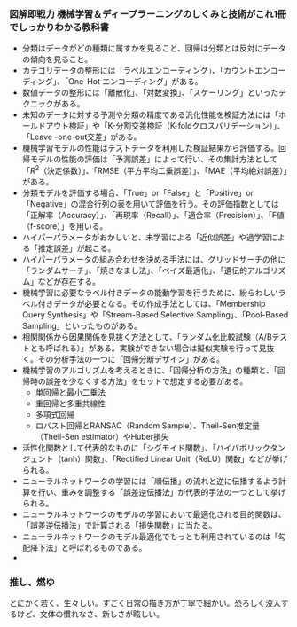 ### 図解即戦力 機械学習＆ディープラーニングのしくみと技術がこれ1冊でしっかりわかる教科書
- 分類はデータがどの種類に属すかを見ること、回帰は分類とは反対にデータの傾向を見ること。
- カテゴリデータの整形には「ラベルエンコーディング」、「カウントエンコーディング」、「One-Hot エンコーディング」がある。
- 数値データの整形には「離散化」、「対数変換」、「スケーリング」といったテクニックがある。
- 未知のデータに対する予測や分類の精度である汎化性能を検証方法には「ホールドアウト検証」や「K-分割交差検証（K-foldクロスバリデーション）」、「Leave -one-out交差」がある。
- 機械学習モデルの性能はテストデータを利用した検証結果から評価する。回帰モデルの性能の評価は「予測誤差」によって行い、その集計方法として「$R^2$（決定係数）」、「RMSE（平方平均二乗誤差）」、「MAE（平均絶対誤差）」がある。
- 分類モデルを評価する場合、「True」or「False」と「Positive」or「Negative」の混合行列の表を用いて評価を行う。その評価指数としては「正解率（Accuracy）」、「再現率（Recall）」、「適合率（Precision）」、「F値（f-score）」を用いる。
- ハイパーパラメータがおかしいと、未学習による「近似誤差」や過学習による「推定誤差」が起こる。
- ハイパーパラメータの組み合わせを決める手法には、グリッドサーチの他に「ランダムサーチ」、「焼きなまし法」、「ベイズ最適化」、「遺伝的アルゴリズム」などが存在する。
- 機械学習に必要なラベル付きデータの能動学習を行うために、紛らわしいラベル付きデータが必要となる。その作成手法としては、「Membership Query Synthesis」や「Stream-Based Selective Sampling」、「Pool-Based Sampling」といったものがある。
- 相関関係から因果関係を見抜く方法として、「ランダム化比較試験（A/Bテストとも呼ばれる）」がある。実験ができない場合は擬似実験を行って見抜く。その分析手法の一つに「回帰分断デザイン」がある。
- 機械学習のアルゴリズムを考えるときに、「回帰分析の方法」の種類と、「回帰時の誤差を少なくする方法」をセットで想定する必要がある。
	- 単回帰と最小二乗法
	- 重回帰と多重共線性
	- 多項式回帰
	- ロバスト回帰とRANSAC（Random Sample）、Theil-Sen推定量（Theil-Sen estimator）やHuber損失
- 活性化関数として代表的なものに「シグモイド関数」、「ハイパボリックタンジェント（tanh）関数」、「Rectified Linear Unit（ReLU）関数」などが挙げられる。
- ニューラルネットワークの学習には「順伝播」の流れと逆に伝播するよう計算を行い、重みを調整する「誤差逆伝播法」が代表的手法の一つとして挙げられる。
- ニューラルネットワークのモデルの学習において最適化される目的関数は、「誤差逆伝播法」で計算される「損失関数」に当たる。
- ニューラルネットワークのモデル最適化でもっとも利用されているのは「勾配降下法」と呼ばれるものである。
- 

### 推し、燃ゆ
とにかく若く、生々しい。すごく日常の描き方が丁寧で細かい。恐ろしく没入するけど、文体の慣れなさ、新しさが眩しい。